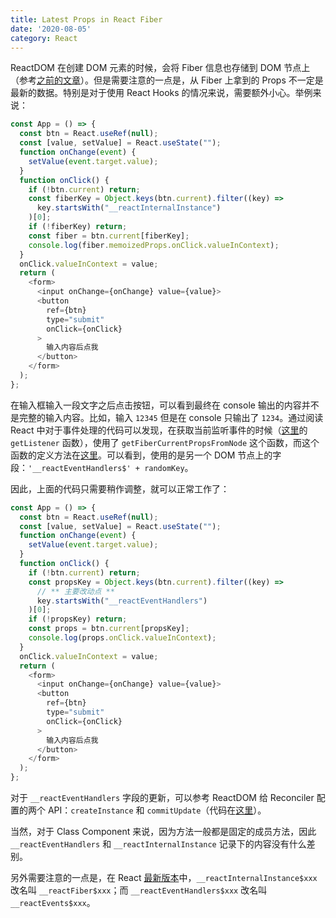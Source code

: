 ```yaml
---
title: Latest Props in React Fiber
date: '2020-08-05'
category: React
---
```


ReactDOM 在创建 DOM 元素的时候，会将 Fiber 信息也存储到 DOM 节点上（参考[之前的文章](/til/2019-07/2019-07-11.md)）。但是需要注意的一点是，从 Fiber 上拿到的 Props 不一定是最新的数据。特别是对于使用 React Hooks 的情况来说，需要额外小心。举例来说：

```javascript
const App = () => {
  const btn = React.useRef(null);
  const [value, setValue] = React.useState("");
  function onChange(event) {
    setValue(event.target.value);
  }
  function onClick() {
    if (!btn.current) return;
    const fiberKey = Object.keys(btn.current).filter((key) =>
      key.startsWith("__reactInternalInstance")
    )[0];
    if (!fiberKey) return;
    const fiber = btn.current[fiberKey];
    console.log(fiber.memoizedProps.onClick.valueInContext);
  }
  onClick.valueInContext = value;
  return (
    <form>
      <input onChange={onChange} value={value}>
      <button
        ref={btn}
        type="submit"
        onClick={onClick}
      >
        输入内容后点我
      </button>
    </form>
  );
};
```

在输入框输入一段文字之后点击按钮，可以看到最终在 console 输出的内容并不是完整的输入内容。比如，输入 `12345` 但是在 console 只输出了 `1234`。通过阅读 React 中对于事件处理的代码可以发现，在获取当前监听事件的时候（[这里](https://github.com/facebook/react/blob/v16.13.0/packages/legacy-events/getListener.js)的 `getListener` 函数），使用了 `getFiberCurrentPropsFromNode` 这个函数，而这个函数的定义方法在[这里](https://github.com/facebook/react/blob/v16.13.0/packages/react-dom/src/client/ReactDOMComponentTree.js)。可以看到，使用的是另一个 DOM 节点上的字段：`'__reactEventHandlers$' + randomKey`。

因此，上面的代码只需要稍作调整，就可以正常工作了：

```javascript
const App = () => {
  const btn = React.useRef(null);
  const [value, setValue] = React.useState("");
  function onChange(event) {
    setValue(event.target.value);
  }
  function onClick() {
    if (!btn.current) return;
    const propsKey = Object.keys(btn.current).filter((key) =>
      // ** 主要改动点 **
      key.startsWith("__reactEventHandlers")
    )[0];
    if (!propsKey) return;
    const props = btn.current[propsKey];
    console.log(props.onClick.valueInContext);
  }
  onClick.valueInContext = value;
  return (
    <form>
      <input onChange={onChange} value={value}>
      <button
        ref={btn}
        type="submit"
        onClick={onClick}
      >
        输入内容后点我
      </button>
    </form>
  );
};
```

对于 `__reactEventHandlers` 字段的更新，可以参考 ReactDOM 给 Reconciler 配置的两个 API：`createInstance` 和 `commitUpdate`（代码在[这里](https://github.com/facebook/react/blob/v16.13.0/packages/react-dom/src/client/ReactDOMHostConfig.js)）。

当然，对于 Class Component 来说，因为方法一般都是固定的成员方法，因此 `__reactEventHandlers` 和 `__reactInternalInstance` 记录下的内容没有什么差别。

另外需要注意的一点是，在 React [最新版本](https://github.com/facebook/react/blob/88d0be6da5f0e3b57b010f852f90e603b38192da/packages/react-dom/src/client/ReactDOMComponentTree.js)中，`__reactInternalInstance$xxx` 改名叫 `__reactFiber$xxx`；而 `__reactEventHandlers$xxx` 改名叫 `__reactEvents$xxx`。

